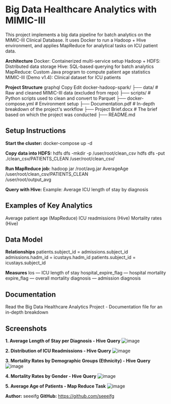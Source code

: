 # Big Data Healthcare Analytics with MIMIC-III
This project implements a big data pipeline for batch analytics on the MIMIC-III Clinical Database. It uses Docker to run a Hadoop + Hive environment, and applies MapReduce for analytical tasks on ICU patient data.

**Architecture**
Docker: Containerized multi-service setup
Hadoop + HDFS: Distributed data storage
Hive: SQL-based querying for batch analytics
MapReduce: Custom Java program to compute patient age statistics
MIMIC-III (Demo v1.4): Clinical dataset for ICU patients

**Project Structure**
graphql
Copy
Edit
docker-hadoop-spark/
├── data/                   # Raw and cleaned MIMIC-III data (excluded from repo)
├── scripts/                # Python scripts used to clean and convert to Parquet
├── docker-compose.yml      # Environment setup
├── Documentation.pdf       # In-depth breakdown of the project's workflow
├── Project Brief.docx      # The brief based on which the project was conducted
├── README.md

## Setup Instructions

**Start the cluster:**
docker-compose up -d

**Copy data into HDFS:**
hdfs dfs -mkdir -p /user/root/clean_csv
hdfs dfs -put ./clean_csv/PATIENTS_CLEAN /user/root/clean_csv/

**Run MapReduce job:**
hadoop jar /root/avg.jar AverageAge \
  /user/root/clean_csv/PATIENTS_CLEAN \
  /user/root/output_avg
  
**Query with Hive:**
Example: Average ICU length of stay by diagnosis

## Examples of Key Analytics
Average patient age (MapReduce)
ICU readmissions (Hive)
Mortality rates (Hive)

## Data Model

**Relationships**
patients.subject_id = admissions.subject_id
admissions.hadm_id = icustays.hadm_id
patients.subject_id = icustays.subject_id

**Measures**
los — ICU length of stay
hospital_expire_flag — hospital mortality
expire_flag — overall mortality
diagnosis — admission diagnosis

## Documentation
Read the Big Data Healthcare Analytics Project - Documentation file for an in-depth breakdown

## Screenshots

**1. Average Length of Stay per Diagnosis - Hive Query**
![image](https://github.com/user-attachments/assets/e385ef81-965f-40c4-b417-5c934ba58b89)

**2. Distribution of ICU Readmissions - Hive Query**
![image](https://github.com/user-attachments/assets/c5b02b05-ee6f-4c69-a864-ddf34cde8476)

**3. Mortality Rates by Demographic Groups (Ethnicity) - Hive Query**
![image](https://github.com/user-attachments/assets/e5274175-6a8e-4746-8432-a60d620e17be)

**4. Mortality Rates by Gender - Hive Query**
![image](https://github.com/user-attachments/assets/df0b077c-0552-4c78-8005-1652355cabfa)

**5. Average Age of Patients - Map Reduce Task**
![image](https://github.com/user-attachments/assets/8a79a939-e468-42ce-8ee6-8c2b64cd2097)

**Author:** seeeifg
**GitHub:** https://github.com/seeeifg
